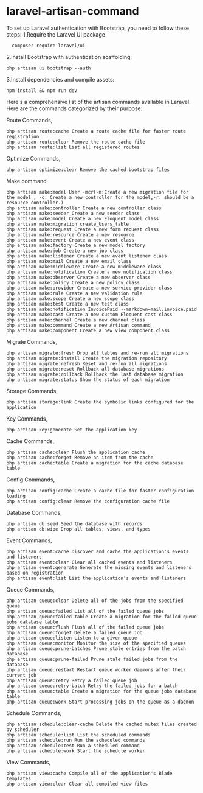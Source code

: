 # laravel-artisan-command

To set up Laravel authentication with Bootstrap, you need to follow these steps:
  1.Require the Laravel UI package

      composer require laravel/ui
      
2.Install Bootstrap with authentication scaffolding:

    php artisan ui bootstrap --auth
    
3.Install dependencies and compile assets:

    npm install && npm run dev

Here's a comprehensive list of  the artisan commands available in Laravel. Here are the commands categorized by their purpose:

Route Commands,

    php artisan route:cache Create a route cache file for faster route registration
    php artisan route:clear Remove the route cache file
    php artisan route:list List all registered routes

Optimize Commands,

    php artisan optimize:clear Remove the cached bootstrap files

Make command,

    php artisan make:model User -mcr(-m:Create a new migration file for the model , -c: Create a new controller for the model,-r: should be a resource controller.)
    php artisan make:controller Create a new controller class
    php artisan make:seeder Create a new seeder class
    php artisan make:model Create a new Eloquent model class
    php artisan make:migration create_Users_table
    php artisan make:request Create a new form request class
    php artisan make:resource Create a new resource
    php artisan make:event Create a new event class
    php artisan make:factory Create a new model factory
    php artisan make:job Create a new job class
    php artisan make:listener Create a new event listener class
    php artisan make:mail Create a new email class
    php artisan make:middleware Create a new middleware class
    php artisan make:notification Create a new notification class
    php artisan make:observer Create a new observer class
    php artisan make:policy Create a new policy class
    php artisan make:provider Create a new service provider class
    php artisan make:rule Create a new validation rule
    php artisan make:scope Create a new scope class
    php artisan make:test Create a new test class
    php artisan make:notification InvoicePaid --markdown=mail.invoice.paid
    php artisan make:cast Create a new custom Eloquent cast class
    php artisan make:channel Create a new channel class
    php artisan make:command Create a new Artisan command
    php artisan make:component Create a new view component class


Migrate Commands,

    php artisan migrate:fresh Drop all tables and re-run all migrations
    php artisan migrate:install Create the migration repository
    php artisan migrate:refresh Reset and re-run all migrations
    php artisan migrate:reset Rollback all database migrations
    php artisan migrate:rollback Rollback the last database migration
    php artisan migrate:status Show the status of each migration

Storage Commands,

    php artisan storage:link Create the symbolic links configured for the application

Key Commands,

    php artisan key:generate Set the application key

Cache Commands,

    php artisan cache:clear Flush the application cache
    php artisan cache:forget Remove an item from the cache
    php artisan cache:table Create a migration for the cache database table
    
Config Commands,

    php artisan config:cache Create a cache file for faster configuration loading
    php artisan config:clear Remove the configuration cache file

Database Commands,

    php artisan db:seed Seed the database with records
    php artisan db:wipe Drop all tables, views, and types


Event Commands,

    php artisan event:cache Discover and cache the application's events and listeners
    php artisan event:clear Clear all cached events and listeners
    php artisan event:generate Generate the missing events and listeners based on registration
    php artisan event:list List the application's events and listeners

Queue Commands,

    php artisan queue:clear Delete all of the jobs from the specified queue
    php artisan queue:failed List all of the failed queue jobs
    php artisan queue:failed-table Create a migration for the failed queue jobs database table
    php artisan queue:flush Flush all of the failed queue jobs
    php artisan queue:forget Delete a failed queue job
    php artisan queue:listen Listen to a given queue
    php artisan queue:monitor Monitor the size of the specified queues
    php artisan queue:prune-batches Prune stale entries from the batch database
    php artisan queue:prune-failed Prune stale failed jobs from the database
    php artisan queue:restart Restart queue worker daemons after their current job
    php artisan queue:retry Retry a failed queue job
    php artisan queue:retry-batch Retry the failed jobs for a batch
    php artisan queue:table Create a migration for the queue jobs database table
    php artisan queue:work Start processing jobs on the queue as a daemon

Schedule Commands,

    php artisan schedule:clear-cache Delete the cached mutex files created by scheduler
    php artisan schedule:list List the scheduled commands
    php artisan schedule:run Run the scheduled commands
    php artisan schedule:test Run a scheduled command
    php artisan schedule:work Start the schedule worker

View Commands,

    php artisan view:cache Compile all of the application's Blade templates
    php artisan view:clear Clear all compiled view files


